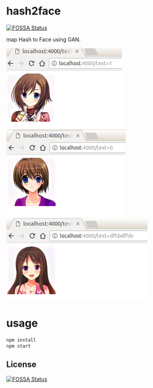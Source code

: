 # hash2face
[![FOSSA Status](https://app.fossa.io/api/projects/git%2Bgithub.com%2FLinXueyuanStdio%2Fhash2face.svg?type=shield)](https://app.fossa.io/projects/git%2Bgithub.com%2FLinXueyuanStdio%2Fhash2face?ref=badge_shield)

map Hash to Face using GAN.

![](./img/0.png)
![](./img/1.png)
![](./img/2.png)

# usage

```
npm install
npm start
```



## License
[![FOSSA Status](https://app.fossa.io/api/projects/git%2Bgithub.com%2FLinXueyuanStdio%2Fhash2face.svg?type=large)](https://app.fossa.io/projects/git%2Bgithub.com%2FLinXueyuanStdio%2Fhash2face?ref=badge_large)
